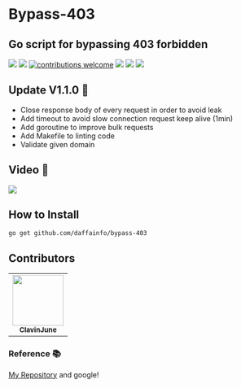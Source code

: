 # Bypass-403 
## Go script for bypassing 403 forbidden
![](https://img.shields.io/github/license/daffainfo/bypass-403)
![](https://img.shields.io/github/issues/daffainfo/bypass-403)
[![contributions welcome](https://img.shields.io/badge/contributions-welcome-brightgreen.svg?style=flat)](https://github.com/tegal1337/CiLocks/issues)
![](https://img.shields.io/github/forks/daffainfo/bypass-403)
![](https://img.shields.io/github/stars/daffainfo/bypass-403)
![](https://img.shields.io/github/last-commit/daffainfo/bypass-403)

## Update V1.1.0 🚀 
- Close response body of every request in order to avoid leak
- Add timeout to avoid slow connection request keep alive (1min)
- Add goroutine to improve bulk requests
- Add Makefile to linting code
- Validate given domain

## Video 🎥

![](https://media.giphy.com/media/ISVbHKI2eQ5AXFNfeD/source.gif)

## How to Install

```go get github.com/daffainfo/bypass-403```
    
## Contributors

<table>
  <tr>
    <td align="center"><a href="https://github.com/ClavinJune"><img src="https://avatars.githubusercontent.com/u/24659468?v=4" width="100px;" alt=""/><br /><sub><b>ClavinJune</b></sub></a></td>
  </tr>
</table>

### Reference 📚

[My Repository](https://github.com/daffainfo/AllAboutBugBounty/blob/master/Bypass/Bypass%20403.md) and google!
